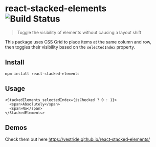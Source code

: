 # react-stacked-elements ![Build Status][actions-img]

> Toggle the visibility of elements without causing a layout shift

This package uses CSS Grid to place items at the same column and row, then toggles their visibility based on the `selectedIndex` property.

## Install

```shell
npm install react-stacked-elements
```

## Usage

```tsx
<StackedElements selectedIndex={isChecked ? 0 : 1}>
  <span>Absolutely</span>
  <span>No</span>
</StackedElements>
```

## Demos

Check them out here <https://vestride.github.io/react-stacked-elements/>

[actions-img]: https://github.com/Vestride/react-stacked-elements/actions/workflows/build.yml/badge.svg?branch=main
